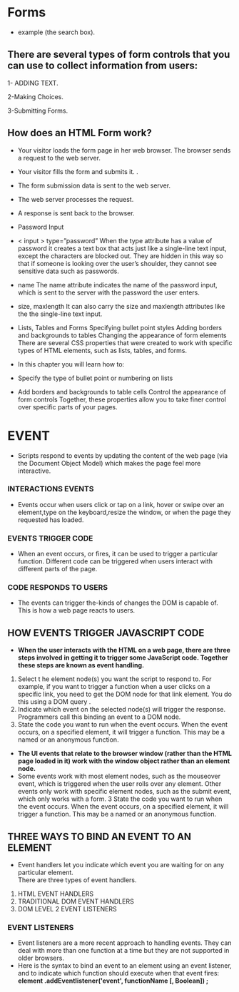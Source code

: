 # Forms

* example (the search box).

## There are several types of form controls that you can use to collect information from users:

1- ADDING TEXT.

2-Making Choices.

3-Submitting Forms.

## How does an HTML Form work?
* Your visitor loads the form page in her web browser. The browser sends a request to the web server.
* Your visitor fills the form and submits it. .
* The form submission data is sent to the web server.
* The web server processes the request.
* A response is sent back to the browser.
* Password Input

* < input > type=”password” When the type attribute has a value of password it creates a text box that acts just like a single-line text input, except the characters are blocked out. They are hidden in this way so that if someone is looking over the user’s shoulder, they cannot see sensitive data such as passwords.

* name The name attribute indicates the name of the password input, which is sent to the server with the password the user enters.

* size, maxlength It can also carry the size and maxlength attributes like the the single-line text input.

* Lists, Tables and Forms
Specifying bullet point styles
Adding borders and backgrounds to tables
Changing the appearance of form elements There are several CSS properties that were created to work with specific types of HTML elements, such as lists, tables, and forms.

* In this chapter you will learn how to:

* Specify the type of bullet point or numbering on lists

* Add borders and backgrounds to table cells
Control the appearance of form controls
Together, these properties allow you to take finer control over specific parts of your pages.
# EVENT 
* Scripts  respond to  events by updating the content of the web page (via the
Document Object Model) which makes the page feel more interactive.
 ### INTERACTIONS EVENTS
 * Events occur when users click or tap on a link, hover or swipe over an element,type on the keyboard,resize the window, or when the page they requested has loaded.
 ### EVENTS TRIGGER CODE
 * When an event occurs, or fires, it can be used to trigger a particular function. Different code can be triggered when users interact with different parts of the page. 
 ### CODE RESPONDS TO USERS
 * The events can trigger the-kinds of changes the DOM
 is capable of. This is how a web page reacts to users.

 ## HOW EVENTS TRIGGER JAVASCRIPT CODE
 * **When the user interacts with the HTML on a web page, there are three
steps involved in getting it to trigger some JavaScript code.
Together these steps are known as event handling.**
1. Select t he element
node(s) you want the
script to respond to.
For example, if you want to
trigger a function when a user
clicks on a specific link, you need
to get the DOM node for that
link element. You do this using a
DOM query . 
2. Indicate which event on
the selected node(s) will
trigger the response.
Programmers call this binding an
event to a DOM node.
3. State the code you want
to run when the event
occurs.
When the event occurs, on a
specified element, it will trigger
a function. This may be a named
or an anonymous function.

* **The UI events that relate to the
browser window (rather than the
HTML page loaded in it) work
with the window object rather
than an element node.**
* Some events work with most
element nodes, such as the
mouseover event, which is
triggered when the user rolls
over any element. Other events
only work with specific element
nodes, such as the submit event,
which only works with a form.
3
State the code you want
to run when the event
occurs.
When the event occurs, on a
specified element, it will trigger
a function. This may be a named
or an anonymous function.

## THREE WAYS TO BIND AN EVENT TO AN ELEMENT
* Event handlers let you indicate which event you
are waiting for on any particular element. <br>
There are three types of event handlers.
1. HTML EVENT
HANDLERS
2. TRADITIONAL DOM
EVENT HANDLERS
3. DOM LEVEL 2 EVENT
LISTENERS
### EVENT LISTENERS 
* Event listeners are a more recent approach to handling events.
They can deal with more than one function at a time
but they are not supported in older browsers.<br>
* Here is the syntax to bind an event to an element using an event listener,
and to indicate which function should execute when that event fires:<br>
**element .addEventlistener('event', functionName [, Boolean]) ;**